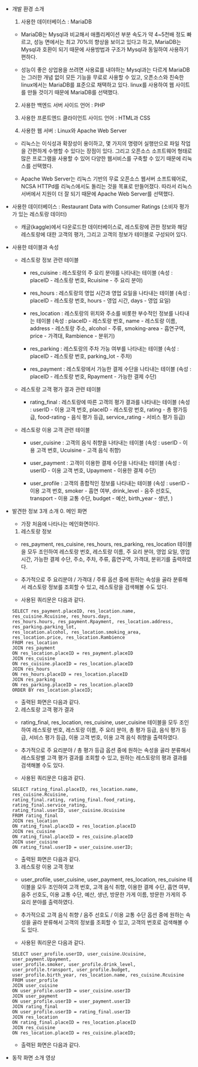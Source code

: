 * 개발 환경 소개
  1. 사용한 데이터베이스 : MariaDB<br>
  - MariaDB는 Mysql과 비교해서 애플리케이션 부분 속도가 약 4~5천배 정도 빠르고, 성능 면에서는 최고 70%의 향상을 보이고 있다고 하고, MariaDB는 Mysql과 호환이 되기 때문에 사용방법과 구조가 Mysql과 동일하여 사용하기 편하다.

  - 성능이 좋은 상업용을 쓰려면 사용료를 내야하는 Mysql과는 다르게 MariaDB는 그러한 개념 없이 모든 기능을 무료로 사용할 수 있고, 오픈소스와 친숙한 linux에서는 MariaDB를 표준으로 채택하고 있다. linux를 사용하여 웹 사이트를 만들 것이기 때문에 MariaDB를 선택했다.

  2. 사용한 백엔드 서버 사이드 언어 : PHP

  3. 사용한 프론트엔드 클라이언트 사이드 언어 : HTML과 CSS

  4. 사용한 웹 서버 : Linux와 Apache Web Server<br>
  - 리눅스는 이식성과 확장성이 용이하고, 몇 가지의 명령어 실행만으로 파일 작업을 간편하게 수행할 수 있다는 장점이 있다. 그리고 오픈소스 소프트웨어 형태로 많은 프로그램을 사용할 수 있어 다양한 웹서비스를 구축할 수 있기 때문에 리눅스를 선택했다.

  - Apache Web Server는 리눅스 기반의 무료 오픈소스 웹서버 소프트웨어로, NCSA HTTPd를 리눅스에서도 돌리는 것을 목표로 만들어졌다. 따라서 리눅스 서버에서 지원이 더 잘 되기 때문에 Apache Web Server를 선택했다. 


* 사용한 데이터베이스 : Restaurant Data with Consumer Ratings (소비자 평가가 있는 레스토랑 데이터)
  - 캐글(kaggle)에서 다운로드한 데이터베이스로, 레스토랑에 관한 정보와 해당 레스토랑에 대한 고객의 평가, 그리고 고객의 정보가 테이블로 구성되어 있다.


* 사용한 테이블과 속성
  - 레스토랑 정보 관련 테이블
    + res_cuisine : 레스토랑의 주 요리 분야를 나타내는 테이블
      (속성 : placeID - 레스토랑 번호, Rcuisine - 주 요리 분야) 

    + res_hours : 레스토랑의 영업 시간과 영업 요일을 나타내는 테이블
      (속성 : placeID - 레스토랑 번호, hours - 영업 시간, days - 영업 요일)

    + res_location : 레스토랑의 위치와 주소를 비롯한 부수적인 정보를 나타내는 테이블
      (속성 : placeID - 레스토랑 번호, name - 레스토랑 이름, address - 레스토랑 주소, alcohol - 주류, smoking-area - 흡연구역, price - 가격대, Rambience - 분위기)

    + res_parking : 레스토랑의 주차 가능 여부를 나타내는 테이블
      (속성 : placeID - 레스토랑 번호, parking_lot - 주차)

    + res_payment : 레스토랑에서 가능한 결제 수단을 나타내는 테이블
      (속성 : placeID - 레스토랑 번호, Rpayment - 가능한 결제 수단)

  - 레스토랑 고객 평가 결과 관련 테이블
    + rating_final : 레스토랑에 따른 고객의 평가 결과를 나타내는 테이블
      (속성 : userID - 이용 고객 번호,  placeID - 레스토랑 번호, rating - 총 평가등급, food-rating - 음식 평가 등급, service_rating - 서비스 평가 등급)

  - 레스토랑 이용 고객 관련 테이블
    + user_cuisine : 고객의 음식 취향을 나타내는 테이블
      (속성 : userID - 이용 고객 번호, Ucuisine - 고객 음식 취향)

    + user_payment : 고객이 이용한 결제 수단을 나타내는 테이블
      (속성 :  userID - 이용 고객 번호, Upayment - 이용한 결제 수단)

    + user_profile : 고객의 종합적인 정보를 나타내는 테이블
      (속성 : userID - 이용 고객 번호, smoker - 흡연 여부, drink_level - 음주 선호도, transport - 이용 교통 수단, budget - 예산, birth_year - 생년, )

* 발견한 정보 3개 소개
  0. 메인 화면
    - 가장 처음에 나타나는 메인화면이다.


  1. 레스토랑 정보
    - res_payment, res_cuisine, res_hours, res_parking, res_location 테이블을 모두 조인하여 레스토랑 번호, 레스토랑 이름, 주 요리 분야, 영업 요일, 영업 시간, 가능한 결제 수단, 주소, 주차, 주류, 흡연구역, 가격대, 분위기를 출력하였다.

    - 추가적으로 주 요리분야 / 가격대 / 주류 옵션 중에 원하는 속성을 골라 분류해서 레스토랑 정보를 조회할 수 있고, 레스토랑을 검색해볼 수도 있다.

    - 사용된 쿼리문은 다음과 같다.
    ```
    SELECT res_payment.placeID, res_location.name, res_cuisine.Rcuisine, res_hours.days, 
    res_hours.hours, res_payment.Rpayment, res_location.address, res_parking.parking_lot, 
    res_location.alcohol, res_location.smoking_area, res_location.price, res_location.Rambience
    FROM res_location
    JOIN res_payment
    ON res_location.placeID = res_payment.placeID
    JOIN res_cuisine
    ON res_cuisine.placeID = res_location.placeID
    JOIN res_hours
    ON res_hours.placeID = res_location.placeID
    JOIN res_parking
    ON res_parking.placeID = res_location.placeID
    ORDER BY res_location.placeID;
    ```

    - 출력된 화면은 다음과 같다.


  2. 레스토랑 고객 평가 결과
    - rating_final, res_location, res_cuisine, user_cuisine 테이블을 모두 조인하여 레스토랑 번호, 레스토랑 이름, 주 요리 분야, 총 평가 등급, 음식 평가 등급, 서비스 평가 등급, 이용 고객 번호, 이용 고객 음식 취향을 출력하였다.

    - 추가적으로 주 요리분야 / 총 평가 등급 옵션 중에 원하는 속성을 골라 분류해서 레스토랑별 고객 평가 결과를 조회할 수 있고, 원하는 레스토랑의 평과 결과를 검색해볼 수도 있다.

    - 사용된 쿼리문은 다음과 같다.
    ```
    SELECT rating_final.placeID, res_location.name, res_cuisine.Rcuisine, 
    rating_final.rating, rating_final.food_rating, rating_final.service_rating, 
    rating_final.userID, user_cuisine.Ucuisine
    FROM rating_final
    JOIN res_location
    ON rating_final.placeID = res_location.placeID
    JOIN res_cuisine
    ON rating_final.placeID = res_cuisine.placeID
    JOIN user_cuisine
    ON rating_final.userID = user_cuisine.userID;
    ```

    - 출력된 화면은 다음과 같다.


  3. 레스토랑 이용 고객 정보
    - user_profile, user_cuisine, user_payment, res_location, res_cuisine 테이블을 모두 조인하여 고객 번호, 고객 음식 취향, 이용한 결제 수단, 흡연 여부, 음주 선호도, 이용 교통 수단, 예산, 생년, 방문한 가게 이름, 방문한 가게의 주 요리 분야를 출력하였다.

    - 추가적으로 고객 음식 취향 / 음주 선호도 / 이용 교통 수단 옵션 중에 원하는 속성을 골라 분류해서 고객의 정보를 조회할 수 있고, 고객의 번호로 검색해볼 수도 있다.

    - 사용된 쿼리문은 다음과 같다.
    ```
    SELECT user_profile.userID, user_cuisine.Ucuisine, user_payment.Upayment, 
    user_profile.smoker, user_profile.drink_level, user_profile.transport, user_profile.budget, 
    user_profile.birth_year, res_location.name, res_cuisine.Rcuisine
    FROM user_profile
    JOIN user_cuisine
    ON user_profile.userID = user_cuisine.userID
    JOIN user_payment
    ON user_profile.userID = user_payment.userID
    JOIN rating_final
    ON user_profile.userID = rating_final.userID
    JOIN res_location
    ON rating_final.placeID = res_location.placeID
    JOIN res_cuisine
    ON res_location.placeID = res_cuisine.placeID;
    ```

    - 출력된 화면은 다음과 같다.


* 동작 화면 소개 영상